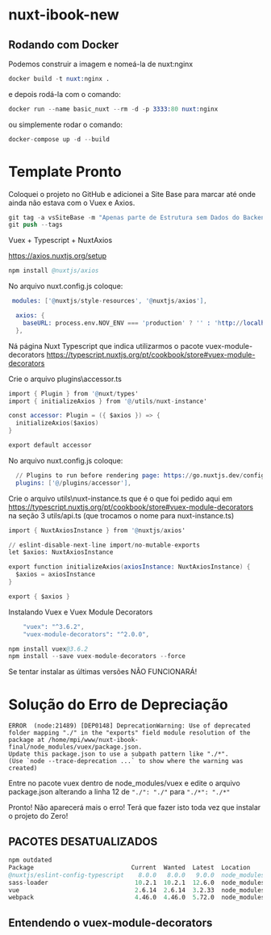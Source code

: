 # nuxt-ibook-new

## Rodando com Docker

Podemos construir a imagem e nomeá-la de nuxt:nginx

```s
docker build -t nuxt:nginx .
```

e depois rodá-la com o comando:

```s
docker run --name basic_nuxt --rm -d -p 3333:80 nuxt:nginx
```

ou simplemente rodar o comando:

```s
docker-compose up -d --build
```

# Template Pronto

Coloquei o projeto no GitHub e adicionei a Site Base para marcar até onde ainda não estava com o Vuex e Axios.

```s
git tag -a vsSiteBase -m "Apenas parte de Estrutura sem Dados do Backend"
git push --tags
```

Vuex + Typescript + NuxtAxios


https://axios.nuxtjs.org/setup

```s
npm install @nuxtjs/axios
```

No arquivo nuxt.config.js coloque:
```s
 modules: ['@nuxtjs/style-resources', '@nuxtjs/axios'],

  axios: {
    baseURL: process.env.NOV_ENV === 'production' ? '' : 'http://localhost:3333'
  },
```

Ná página Nuxt Typescript que indica utilizarmos o pacote vuex-module-decorators
https://typescript.nuxtjs.org/pt/cookbook/store#vuex-module-decorators

Crie o arquivo plugins\accessor.ts
```s
import { Plugin } from '@nuxt/types'
import { initializeAxios } from '@/utils/nuxt-instance'

const accessor: Plugin = ({ $axios }) => {
  initializeAxios($axios)
}

export default accessor
```

No arquivo nuxt.config.js coloque:

```s
  // Plugins to run before rendering page: https://go.nuxtjs.dev/config-plugins
  plugins: ['@/plugins/accessor'],
```

Crie o arquivo utils\nuxt-instance.ts que é o que foi pedido aqui em  https://typescript.nuxtjs.org/pt/cookbook/store#vuex-module-decorators na seção 3
utils/api.ts (que trocamos o nome para nuxt-instance.ts)

```s
import { NuxtAxiosInstance } from '@nuxtjs/axios'

// eslint-disable-next-line import/no-mutable-exports
let $axios: NuxtAxiosInstance

export function initializeAxios(axiosInstance: NuxtAxiosInstance) {
  $axios = axiosInstance
}

export { $axios }
```


Instalando Vuex e Vuex Module Decorators


```s
    "vuex": "^3.6.2",
    "vuex-module-decorators": "^2.0.0",
```

```s
npm install vuex@3.6.2
npm install --save vuex-module-decorators --force
```

Se tentar instalar as últimas versões NÃO FUNCIONARÁ!

# Solução do Erro de Depreciação

```
ERROR  (node:21489) [DEP0148] DeprecationWarning: Use of deprecated folder mapping "./" in the "exports" field module resolution of the package at /home/mpi/www/nuxt-ibook-final/node_modules/vuex/package.json.
Update this package.json to use a subpath pattern like "./*".
(Use `node --trace-deprecation ...` to show where the warning was created)
```

Entre no pacote vuex dentro de node_modules/vuex e edite o arquivo package.json
alterando a linha 12 de
`"./": "./"` para  `"./*": "./*"`

Pronto! Não aparecerá mais o erro!
Terá que fazer isto toda vez que instalar o projeto do Zero!

## PACOTES DESATUALIZADOS

```s
npm outdated
Package                           Current  Wanted  Latest  Location                                       Depended by
@nuxtjs/eslint-config-typescript    8.0.0   8.0.0   9.0.0  node_modules/@nuxtjs/eslint-config-typescript  nuxt-ibook-final
sass-loader                        10.2.1  10.2.1  12.6.0  node_modules/sass-loader                       nuxt-ibook-final
vue                                2.6.14  2.6.14  3.2.33  node_modules/vue                               nuxt-ibook-final
webpack                            4.46.0  4.46.0  5.72.0  node_modules/webpack                           nuxt-ibook-final
```

## Entendendo o vuex-module-decorators



